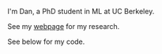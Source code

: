 I'm Dan, a PhD student in ML at UC Berkeley.

See my [webpage](https://danhendrycks.com) for my research.

See below for my code.
